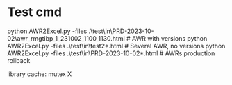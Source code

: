 # Test cmd
python AWR2Excel.py -files .\test\in\PRD-2023-10-02\awr_rmgtibp_1_231002_1100_1130.html    # AWR with versions
python AWR2Excel.py -files .\test\in\test2\*.html # Several AWR, no versions
python AWR2Excel.py -files .\test\in\PRD-2023-10-02\*.html    # AWRs production rollback


library cache: mutex X
